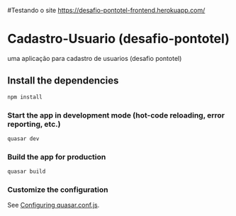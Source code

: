 #Testando o site
https://desafio-pontotel-frontend.herokuapp.com/

# Cadastro-Usuario (desafio-pontotel)

uma aplicação para cadastro de usuarios (desafio pontotel)

## Install the dependencies
```bash
npm install
```

### Start the app in development mode (hot-code reloading, error reporting, etc.)
```bash
quasar dev
```


### Build the app for production
```bash
quasar build
```

### Customize the configuration
See [Configuring quasar.conf.js](https://quasar.dev/quasar-cli/quasar-conf-js).
